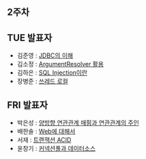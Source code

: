 ## 2주차

## TUE 발표자

- 김준영 : [JDBC의 이해](https://github.com/9oormStudy/BEPresentation/blob/main/week03/%5Bweek%2003%5D%20JDBC%EC%9D%98%20%EC%9D%B4%ED%95%B4.md)
- 김소정 : [ArgumentResolver 활용](https://github.com/9oormStudy/BEPresentation/blob/main/week03/%5Bweek%2003%5D%20ArgumentResolver%ED%99%9C%EC%9A%A9.md)
- 김하은 : [SQL Injection이란](https://github.com/9oormStudy/BEPresentation/blob/main/week03/%5Bweek%2003%5D%20%20SQL%20Injection%EC%9D%B4%EB%9E%80.md)
- 장병준 : [쓰레드 로컬](https://github.com/9oormStudy/BEPresentation/blob/main/week03/%5Bweek%2003%5D%EC%93%B0%EB%A0%88%EB%93%9C%20%EB%A1%9C%EC%BB%AC.md)

## FRI 발표자

- 박은성 : [양방향 연관관계 매핑과 연관관계의 주인](https://github.com/9oormStudy/BEPresentation/blob/main/week03/%5Bweek%2003%5D%20%20%EC%96%91%EB%B0%A9%ED%96%A5%20%EC%97%B0%EA%B4%80%EA%B4%80%EA%B3%84%20%EB%A7%A4%ED%95%91%EA%B3%BC%20%EC%97%B0%EA%B4%80%EA%B4%80%EA%B3%84%EC%9D%98%20%EC%A3%BC%EC%9D%B8.md)
- 배한솔 : [Web에 대해서](https://github.com/9oormStudy/BEPresentation/blob/main/week03/%5Bweek03%5DWeb%EC%97%90%20%EB%8C%80%ED%95%B4%EC%84%9C.md)
- 서재 : [트랜잭션 ACID](https://github.com/9oormStudy/BEPresentation/blob/main/week03/%5Bweek%2003%5D%20%ED%8A%B8%EB%9E%9C%EC%9E%AD%EC%85%98%20ACID.md)
- 윤창기 : [커넥션풀과 데이터소스](https://github.com/9oormStudy/BEPresentation/blob/main/week03/%5Bweek%2003%5D%20%EC%BB%A4%EB%84%A5%EC%85%98%ED%92%80%EA%B3%BC%20%EB%8D%B0%EC%9D%B4%ED%84%B0%EC%86%8C%EC%8A%A4.md)
